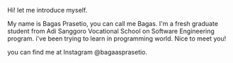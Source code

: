 Hi! let me introduce myself.

My name is Bagas Prasetio, you can call me Bagas. I'm a fresh graduate student from Adi Sanggoro Vocational School on Software Engineering program. 
i've been trying to learn in programming world. Nice to meet you!

you can find me at Instagram @bagaasprasetio.
